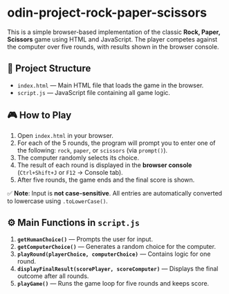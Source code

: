 # odin-project-rock-paper-scissors

This is a simple browser-based implementation of the classic **Rock, Paper, Scissors** game using HTML and JavaScript. The player competes against the computer over five rounds, with results shown in the browser console.

## 📁 Project Structure

- `index.html` — Main HTML file that loads the game in the browser.
- `script.js` — JavaScript file containing all game logic.

## 🎮 How to Play

1. Open `index.html` in your browser.
2. For each of the 5 rounds, the program will prompt you to enter one of the following: `rock`, `paper`, or `scissors` (via `prompt()`).
3. The computer randomly selects its choice.
4. The result of each round is displayed in the **browser console** (`Ctrl+Shift+J` or `F12` → Console tab).
5. After five rounds, the game ends and the final score is shown.

✅ **Note**: Input is **not case-sensitive**. All entries are automatically converted to lowercase using `.toLowerCase()`.

## ⚙️ Main Functions in `script.js`

1. **`getHumanChoice()`** — Prompts the user for input.
2. **`getComputerChoice()`** — Generates a random choice for the computer.
3. **`playRound(playerChoice, computerChoice)`** — Contains logic for one round.
4. **`displayFinalResult(scorePlayer, scoreComputer)`** — Displays the final outcome after all rounds.
5. **`playGame()`** — Runs the game loop for five rounds and keeps score.